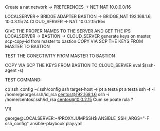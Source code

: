 Create a nat network -> PREFERENCES -> NET NAT 10.0.0.0/16

LOCALSERVER-> BRIDGE ADAPTER
BASTION -> BRIDGE,NAT  192.168.1.6, 10.0.3.15/24
CLOUD_SERVER -> NAT 10.0.2.15/16vi


GIVE THE PROPER NAMES TO THE SERVER AND GET THE IPS
LOCALSERVER -> BASTION -> CLOUD_SERVER
generate keys on master, scp-copy-id from master to bastion
COPY VIA SCP THE KEYS FROM MASTER TO BASTION

TEST THE CONECTIVITY FROM MASTER TO BASTION

COPY VIA SCP THE KEYS FROM  BASTION TO CLOUD_SERVER
eval $(ssh-agent -s)

TEST COMMAND:

cp ssh_config ~/.ssh/config
ssh target-host -> pt a testa
pt a testa ssh -t -i /home/george/.ssh/id_rsa  centos@192.168.1.6 ssh -i /home/centos/.ssh/id_rsa centos@10.0.2.15
Cum se poate rula ?



V1)

george@LOCALSERVER:~/PROXYJUMPSSH$ ANSIBLE_SSH_ARGS="-F ssh_config" ansible-playbook play.yml 










